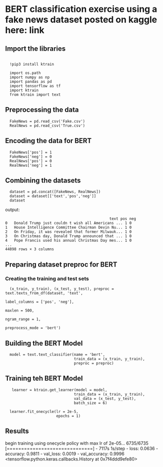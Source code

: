 
# BERT classification exercise using a fake news dataset posted on kaggle here: link


## Import the libraries
```

  !pip3 install ktrain

  import os.path 
  import numpy as np
  import pandas as pd
  import tensorflow as tf
  import ktrain
  from ktrain import text 

```

## Preprocessing the data
```
  FakeNews = pd.read_csv('Fake.csv')
  RealNews = pd.read_csv('True.csv')
```
## Encoding the data for BERT
```
  FakeNews['pos'] = 1
  FakeNews['neg'] = 0
  RealNews['pos'] = 0
  RealNews['neg'] = 1
```

## Combining the datasets
```
  dataset = pd.concat([FakeNews, RealNews])
  dataset = dataset[['text','pos','neg']]
  dataset
```
output:
```
	                                           text	pos neg
0	Donald Trump just couldn t wish all Americans ... 1 0
1	House Intelligence Committee Chairman Devin Nu... 1 0
2	On Friday, it was revealed that former Milwauk... 1 0	   
3	On Christmas day, Donald Trump announced that ... 1 0
4	Pope Francis used his annual Christmas Day mes... 1 0
...
44898 rows × 3 columns
```
## Preparing dataset preproc for BERT

### Creating the training and test sets
```
  (x_train, y_train), (x_test, y_test), preproc = text.texts_from_df(dataset, 'text',
                                                                       label_columns = ['pos', 'neg'],
                                                                       maxlen = 500,
                                                                       ngram_range = 1,
                                                                       preprocess_mode = 'bert')
```
## Building the BERT Model
```
  model = text.text_classifier(name = 'bert',
                               train_data = (x_train, y_train),
                               preproc = preproc)
```
## Training teh BERT Model
```
   learner = ktrain.get_learner(model = model, 
                               train_data = (x_train, y_train),
                               val_data = (x_test, y_test),
                               batch_size = 6)

  learner.fit_onecycle(lr = 2e-5,
                       epochs = 1)
```
## Results
begin training using onecycle policy with max lr of 2e-05...
6735/6735 [==============================] - 7117s 1s/step - loss: 0.0636 - accuracy: 0.9811 - val_loss: 0.0019 - val_accuracy: 0.9996
<tensorflow.python.keras.callbacks.History at 0x7f4ddd9efe80>
                     
